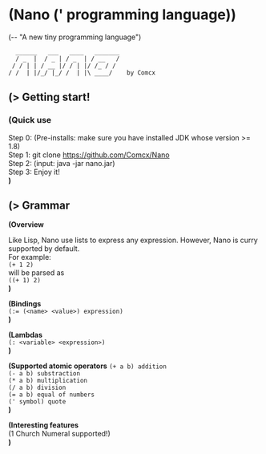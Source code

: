 # (Nano (' programming language))
(-- "A new tiny programming language")

      ______   ___   ____   _______
      / _  |  / _ | / _  | / __   /
     / / | | / __ |/ / | |/ /_ / /
    / /  | |/_/ |_/ /  | |\ ____/    by Comcx

## (> Getting start!
### (Quick use
Step 0: (Pre-installs: make sure you have installed JDK whose version >= 1.8)  
Step 1: git clone https://github.com/Comcx/Nano  
Step 2: (input: java -jar nano.jar)  
Step 3: Enjoy it!  
**)**  

## (> Grammar  
  
**(Overview**  
  
  Like Lisp, Nano use lists to express any expression. However, Nano is curry supported by default.  
  For example:    
  `(+ 1 2)`  
  will be parsed as   
  `((+ 1) 2)`  
**)**  
  
  
**(Bindings**  
  `(:= (<name> <value>) expression)`  
**)**
  
  
**(Lambdas**  
`(: <variable> <expression>)`  
**)**  
  
  
**(Supported atomic operators**
`(+ a b) addition`  
`(- a b) substraction`  
`(* a b) multiplication`  
`(/ a b) division`  
`(= a b) equal of numbers`  
`(' symbol) quote`  
**)**  
  
  
**(Interesting features**  
(1 Church Numeral supported!)  
**)**




